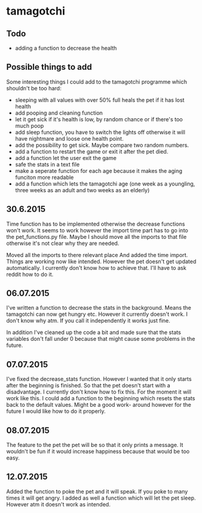 # tamagotchi

## Todo
* adding a function to decrease the health

## Possible things to add
Some interesting things I could add to the
tamagotchi programme which shouldn't be too hard:

* sleeping with all values with over 50% full heals the pet if it has lost health
* add pooping and cleaning function
* let it get sick if it's health is low, by random chance or if there's too much poop
* add sleep function, you have to switch the lights off otherwise it will have nightmare and loose one health point.
* add the possibility to get sick. Maybe compare two random numbers.
* add a function to restart the game or exit it after the pet died.
* add a function let the user exit the game
* safe the stats in a text file
* make a seperate function for each age because it makes the aging
funciton more readable
* add a function which lets the tamagotchi age (one week as a youngling, three weeks as an adult and two weeks as an elderly)

## 30.6.2015
Time function has to be implemented otherwise the decrease functions
won't work. It seems to work however the import time part has to go into
the pet_functions.py file. Maybe I should move all the imports to that
file otherwise it's not clear why they are needed.

Moved all the imports to there relevant place
And added the time import. Things are working now like intended.
However the pet doesn't get updated automatically.
I currently don't know how to achieve that.
I'll have to ask reddit how to do it.

## 06.07.2015
I've written a function to decrease the stats in the background.
Means the tamagotchi can now get hungry etc.
However it currently doesn't work. I don't know why atm. If you call it
independently it works just fine.

In addition I've cleaned up the code a bit and made sure that the stats
variables don't fall under 0 because that might cause some problems
in the future.

## 07.07.2015
I've fixed the decrease_stats function. However I wanted that it only
starts after the beginning is finished. So that the pet doesn't start
with a disadvantage. I currently don't know how to fix this. For the
moment it will work like this. I could add a function to the beginning
which resets the stats back to the default values. Might be a good work-
around however for the future I would like how to do it properly.

## 08.07.2015
The feature to the pet the pet will be so that it only prints a message.
It wouldn't be fun if it would increase happiness because that would be
too easy.

## 12.07.2015
Added the function to poke the pet and it will speak.
If you poke to many times it will get angry.
I added as well a function  which will let the pet sleep.
However atm it doesn't work as intended.
